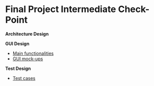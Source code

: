 # Final Project Intermediate Check-Point

**Architecture Design**

**GUI Design**
* [Main functionalities](https://github.com/davidrsfalcao/LPOO1617_T5G2/blob/final-project/Intermediate%20Check-Point/GUI%20functionalities.md)
* [GUI mock-ups](https://github.com/davidrsfalcao/LPOO1617_T5G2/blob/final-project/Intermediate%20Check-Point/GUI%20mock-ups.pdf)

**Test Design**

* [Test cases](https://github.com/davidrsfalcao/LPOO1617_T5G2/blob/final-project/Intermediate%20Check-Point/Test%20Cases.md)


